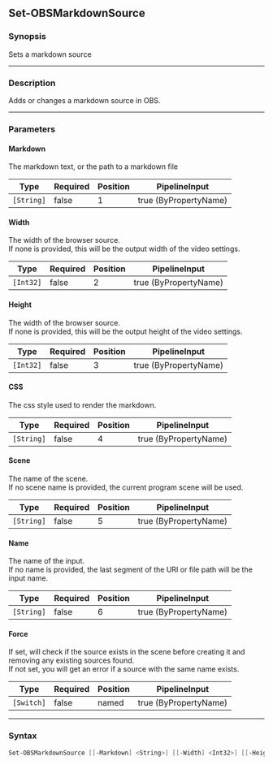 Set-OBSMarkdownSource
---------------------

### Synopsis
Sets a markdown source

---

### Description

Adds or changes a markdown source in OBS.

---

### Parameters
#### **Markdown**
The markdown text, or the path to a markdown file

|Type      |Required|Position|PipelineInput        |
|----------|--------|--------|---------------------|
|`[String]`|false   |1       |true (ByPropertyName)|

#### **Width**
The width of the browser source.    
If none is provided, this will be the output width of the video settings.

|Type     |Required|Position|PipelineInput        |
|---------|--------|--------|---------------------|
|`[Int32]`|false   |2       |true (ByPropertyName)|

#### **Height**
The width of the browser source.    
If none is provided, this will be the output height of the video settings.

|Type     |Required|Position|PipelineInput        |
|---------|--------|--------|---------------------|
|`[Int32]`|false   |3       |true (ByPropertyName)|

#### **CSS**
The css style used to render the markdown.

|Type      |Required|Position|PipelineInput        |
|----------|--------|--------|---------------------|
|`[String]`|false   |4       |true (ByPropertyName)|

#### **Scene**
The name of the scene.    
If no scene name is provided, the current program scene will be used.

|Type      |Required|Position|PipelineInput        |
|----------|--------|--------|---------------------|
|`[String]`|false   |5       |true (ByPropertyName)|

#### **Name**
The name of the input.    
If no name is provided, the last segment of the URI or file path will be the input name.

|Type      |Required|Position|PipelineInput        |
|----------|--------|--------|---------------------|
|`[String]`|false   |6       |true (ByPropertyName)|

#### **Force**
If set, will check if the source exists in the scene before creating it and removing any existing sources found.    
If not set, you will get an error if a source with the same name exists.

|Type      |Required|Position|PipelineInput        |
|----------|--------|--------|---------------------|
|`[Switch]`|false   |named   |true (ByPropertyName)|

---

### Syntax
```PowerShell
Set-OBSMarkdownSource [[-Markdown] <String>] [[-Width] <Int32>] [[-Height] <Int32>] [[-CSS] <String>] [[-Scene] <String>] [[-Name] <String>] [-Force] [<CommonParameters>]
```

